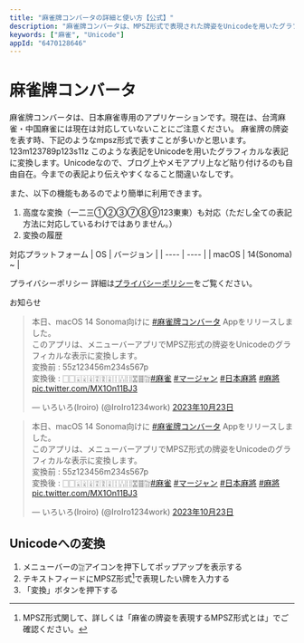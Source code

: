 ```yaml
---
title: "麻雀牌コンバータの詳細と使い方【公式】"
description: "麻雀牌コンバータは、MPSZ形式で表現された牌姿をUnicodeを用いたグラフィカルな表記に変換します。"
keywords: ["麻雀", "Unicode"]
appId: "6470128646"
---
```


# 麻雀牌コンバータ
麻雀牌コンバータは、日本麻雀専用のアプリケーションです。現在は、台湾麻雀・中国麻雀には現在は対応していないことにご注意ください。 麻雀牌の牌姿を表す時、下記のようなmpsz形式で表すことが多いかと思います。 123m123789p123s11z このような表記をUnicodeを用いたグラフィカルな表記に変換します。Unicodeなので、ブログ上やメモアプリ上など貼り付けるのも自由自在。今までの表記より伝えやすくなること間違いなしです。

また、以下の機能もあるのでより簡単に利用できます。
1. 高度な変換（一二三①②③⑦⑧⑨123東東）も対応（ただし全ての表記方法に対応しているわけではありません。）
2. 変換の履歴

対応プラットフォーム
| OS | バージョン |
| ---- | ---- |
| macOS | 14(Sonoma) ~ |

プライバシーポリシー
詳細は[プライバシーポリシー](/privacy)をご覧ください。

お知らせ
<div class="isLightMode">
                        <blockquote class="twitter-tweet" data-lang="ja">
                            <p lang="ja" dir="ltr">本日、macOS 14 Sonoma向けに <a
                                    href="https://twitter.com/hashtag/%E9%BA%BB%E9%9B%80%E7%89%8C%E3%82%B3%E3%83%B3%E3%83%90%E3%83%BC%E3%82%BF?src=hash&amp;ref_src=twsrc%5Etfw">#麻雀牌コンバータ</a>
                                Appをリリースしました。<br>このアプリは、メニューバーアプリでMPSZ形式の牌姿をUnicodeのグラフィカルな表示に変換します。<br>変換前 :
                                55z123456m234s567p<br>変換後 : 🀆🀆🀇🀈🀉🀊🀋🀌🀑🀒🀓🀝🀞🀟<a
                                    href="https://twitter.com/hashtag/%E9%BA%BB%E9%9B%80?src=hash&amp;ref_src=twsrc%5Etfw">#麻雀</a>
                                <a
                                    href="https://twitter.com/hashtag/%E3%83%9E%E3%83%BC%E3%82%B8%E3%83%A3%E3%83%B3?src=hash&amp;ref_src=twsrc%5Etfw">#マージャン</a>
                                <a
                                    href="https://twitter.com/hashtag/%E6%97%A5%E6%9C%AC%E9%BA%BB%E5%B0%87?src=hash&amp;ref_src=twsrc%5Etfw">#日本麻將</a>
                                <a
                                    href="https://twitter.com/hashtag/%E9%BA%BB%E5%B0%87?src=hash&amp;ref_src=twsrc%5Etfw">#麻將</a>
                                <a href="https://t.co/MX1On11BJ3">pic.twitter.com/MX1On11BJ3</a>
                            </p>&mdash; いろいろ(Iroiro)
                            (@IroIro1234work) <a
                                href="https://twitter.com/IroIro1234work/status/1716357810576142570?ref_src=twsrc%5Etfw">2023年10月23日</a>
                        </blockquote>
                    </div>
                    <div class="isDarkMode">
                        <blockquote class="twitter-tweet" data-lang="ja" data-theme="dark">
                            <p lang="ja" dir="ltr">本日、macOS 14 Sonoma向けに <a
                                    href="https://twitter.com/hashtag/%E9%BA%BB%E9%9B%80%E7%89%8C%E3%82%B3%E3%83%B3%E3%83%90%E3%83%BC%E3%82%BF?src=hash&amp;ref_src=twsrc%5Etfw">#麻雀牌コンバータ</a>
                                Appをリリースしました。<br>このアプリは、メニューバーアプリでMPSZ形式の牌姿をUnicodeのグラフィカルな表示に変換します。<br>変換前 :
                                55z123456m234s567p<br>変換後 : 🀆🀆🀇🀈🀉🀊🀋🀌🀑🀒🀓🀝🀞🀟<a
                                    href="https://twitter.com/hashtag/%E9%BA%BB%E9%9B%80?src=hash&amp;ref_src=twsrc%5Etfw">#麻雀</a>
                                <a
                                    href="https://twitter.com/hashtag/%E3%83%9E%E3%83%BC%E3%82%B8%E3%83%A3%E3%83%B3?src=hash&amp;ref_src=twsrc%5Etfw">#マージャン</a>
                                <a
                                    href="https://twitter.com/hashtag/%E6%97%A5%E6%9C%AC%E9%BA%BB%E5%B0%87?src=hash&amp;ref_src=twsrc%5Etfw">#日本麻將</a>
                                <a
                                    href="https://twitter.com/hashtag/%E9%BA%BB%E5%B0%87?src=hash&amp;ref_src=twsrc%5Etfw">#麻將</a>
                                <a href="https://t.co/MX1On11BJ3">pic.twitter.com/MX1On11BJ3</a>
                            </p>&mdash; いろいろ(Iroiro)
                            (@IroIro1234work) <a
                                href="https://twitter.com/IroIro1234work/status/1716357810576142570?ref_src=twsrc%5Etfw">2023年10月23日</a>
                        </blockquote>
                    </div>

## Unicodeへの変換
1. メニューバーの🀟アイコンを押下してポップアップを表示する
2. テキストフィードにMPSZ形式[^1]で表現したい牌を入力する
3. 「変換」ボタンを押下する

[^1]: MPSZ形式関して、詳しくは「麻雀の牌姿を表現するMPSZ形式とは」でご確認ください。